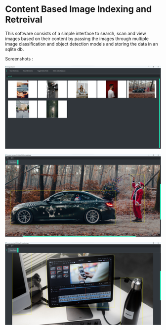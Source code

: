 # Content Based Image Indexing and Retreival

This software consists of a simple interface to search, scan and view images based on their content by passing the images through multiple image classification and object detection models and storing the data in an sqlite db.

Screenshots :

![](https://github.com/nadeemakhter0602/CBIR/blob/main/assets/Screenshot_20221223_162812.png)

![](https://github.com/nadeemakhter0602/CBIR/blob/main/assets/Screenshot_20221223_163639.png)

![](https://github.com/nadeemakhter0602/CBIR/blob/main/assets/Screenshot_20221223_164103.png)
